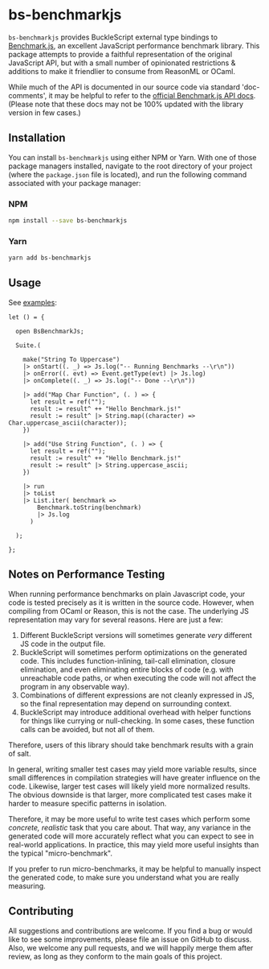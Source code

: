 
# bs-benchmarkjs

`bs-benchmarkjs` provides BuckleScript external type bindings to [Benchmark.js](https://benchmarkjs.com/), an excellent JavaScript performance benchmark library. This package attempts to provide a faithful representation of the original JavaScript API, but with a small number of opinionated restrictions & additions to make it friendlier to consume from ReasonML or OCaml.

While much of the API is documented in our source code via standard 'doc-comments', it may be helpful to refer to the [official Benchmark.js API docs](https://benchmarkjs.com/docs). (Please note that these docs may not be 100% updated with the library version in few cases.)

## Installation

You can install `bs-benchmarkjs` using either NPM or Yarn. With one of those package managers installed, navigate to the root directory of your project (where the `package.json` file is located), and run the following command associated with your package manager:

### NPM

```bash
npm install --save bs-benchmarkjs
```

### Yarn

```bash
yarn add bs-benchmarkjs
```

## Usage

See [examples](https://github.com/glennsl/bs-benchmarkjs/tree/master/examples):

```reason
let () = {

  open BsBenchmarkJs;

  Suite.(

    make("String To Uppercase")
    |> onStart((. _) => Js.log("-- Running Benchmarks --\r\n"))
    |> onError((. evt) => Event.getType(evt) |> Js.log)
    |> onComplete((. _) => Js.log("-- Done --\r\n"))

    |> add("Map Char Function", (. ) => {
      let result = ref("");
      result := result^ ++ "Hello Benchmark.js!"
      result := result^ |> String.map((character) => Char.uppercase_ascii(character));
    })

    |> add("Use String Function", (. ) => {
      let result = ref("");
      result := result^ ++ "Hello Benchmark.js!"
      result := result^ |> String.uppercase_ascii;
    })

    |> run
    |> toList
    |> List.iter( benchmark =>
        Benchmark.toString(benchmark)
        |> Js.log
      )

  );

};
```

## Notes on Performance Testing

When running performance benchmarks on plain Javascript code, your code is tested precisely as it is written in the source code. However, when compiling from OCaml or Reason, this is not the case. The underlying JS representation may vary for several reasons. Here are just a few:

  1. Different BuckleScript versions will sometimes generate *very* different JS code in the output file.
  2. BuckleScript will sometimes perform optimizations on the generated code. This includes function-inlining, tail-call elimination, closure elimination, and even eliminating entire blocks of code (e.g. with unreachable code paths, or when executing the code will not affect the program in any observable way).
  3. Combinations of different expressions are not cleanly expressed in JS, so the final representation may depend on surrounding context.
  4. BuckleScript may introduce additional overhead with helper functions for things like currying or null-checking. In some cases, these function calls can be avoided, but not all of them.

Therefore, users of this library should take benchmark results with a grain of salt.

In general, writing smaller test cases may yield more variable results, since small differences in compilation strategies will have greater influence on the code. Likewise, larger test cases will likely yield more normalized results. The obvious downside is that larger, more complicated test cases make it harder to measure specific patterns in isolation.

Therefore, it may be more useful to write test cases which perform some *concrete, realistic* task that you care about. That way, any variance in the generated code will more accurately reflect what you can expect to see in real-world applications. In practice, this may yield more useful insights than the typical "micro-benchmark".

If you prefer to run micro-benchmarks, it may be helpful to manually inspect the generated code, to make sure you understand what you are really measuring.

## Contributing

All suggestions and contributions are welcome. If you find a bug or would like to see some improvements, please file an issue on GitHub to discuss. Also, we welcome any pull requests, and we will happily merge them after review, as long as they conform to the main goals of this project.
